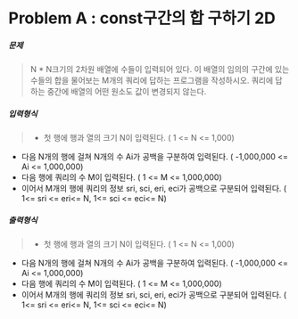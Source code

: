 # Problem A : const구간의 합 구하기 2D 

##### **문제**
>N * N크기의 2차원 배열에 수들이 입력되어 있다. 이 배열의 임의의 구간에 있는 수들의 합을 물어보는 M개의 쿼리에 답하는 프로그램을 작성하시오. 쿼리에 답하는 중간에 배열의 어떤 원소도 값이 변경되지 않는다.​


##### **입력형식**

>- 첫 행에 행과 열의 크기 N이 입력된다. ( 1 <= N <= 1,000)
- 다음 N개의 행에 걸쳐 N개의 수 Ai가 공백을 구분하여 입력된다. ( -1,000,000 <= Ai <= 1,000,000)
- 다음 행에 쿼리의 수 M이 입력된다. ( 1 <= M <= 1,000,000)
- 이어서 M개의 행에 쿼리의 정보 sri, sci, eri, eci가 공백으로 구분되어 입력된다. ( 1<= sri &lt;= eri<= N, 1<= sci <= eci<= N)

##### **출력형식**

>- 첫 행에 행과 열의 크기 N이 입력된다. ( 1 <= N <= 1,000)
- 다음 N개의 행에 걸쳐 N개의 수 Ai가 공백을 구분하여 입력된다. ( -1,000,000 <= Ai <= 1,000,000)
- 다음 행에 쿼리의 수 M이 입력된다. ( 1 <= M <= 1,000,000)
- 이어서 M개의 행에 쿼리의 정보 sri, sci, eri, eci가 공백으로 구분되어 입력된다. ( 1<= sri <= eri&lt;= N, 1<= sci <= eci<= N)
